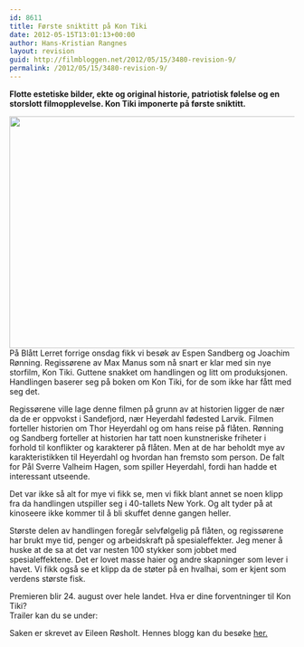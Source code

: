 ```yaml
---
id: 8611
title: Første sniktitt på Kon Tiki
date: 2012-05-15T13:01:13+00:00
author: Hans-Kristian Rangnes
layout: revision
guid: http://filmbloggen.net/2012/05/15/3480-revision-9/
permalink: /2012/05/15/3480-revision-9/
---
```

**Flotte estetiske bilder, ekte og original historie, patriotisk følelse og en storslott filmopplevelse. Kon Tiki imponerte på første sniktitt.**<!--more-->

<a href="http://filmbloggen.net/2012/05/15/forste-sniktitt-pa-kon-tiki/ltfwgnw15/" rel="attachment wp-att-3483"><img class="alignnone size-large wp-image-3483" src="http://filmbloggen.net/wp-content/uploads//2012/05/ltfwgnw15-620x410.jpg" alt="" width="620" height="410" /></a>  
På Blått Lerret forrige onsdag fikk vi besøk av Espen Sandberg og Joachim Rønning. Regissørene av Max Manus som nå snart er klar med sin nye storfilm, Kon Tiki. Guttene snakket om handlingen og litt om produksjonen. Handlingen baserer seg på boken om Kon Tiki, for de som ikke har fått med seg det.

Regissørene ville lage denne filmen på grunn av at historien ligger de nær da de er oppvokst i Sandefjord, nær Heyerdahl fødested Larvik. Filmen forteller historien om Thor Heyerdahl og om hans reise på flåten. Rønning og Sandberg forteller at historien har tatt noen kunstneriske friheter i forhold til konflikter og karakterer på flåten. Men at de har beholdt mye av karakteristikken til Heyerdahl og hvordan han fremsto som person. De falt for Pål Sverre Valheim Hagen, som spiller Heyerdahl, fordi han hadde et interessant utseende.

Det var ikke så alt for mye vi fikk se, men vi fikk blant annet se noen klipp fra da handlingen utspiller seg i 40-tallets New York. Og alt tyder på at kinoseere ikke kommer til å bli skuffet denne gangen heller.

Største delen av handlingen foregår selvfølgelig på flåten, og regissørene har brukt mye tid, penger og arbeidskraft på spesialeffekter. Jeg mener å huske at de sa at det var nesten 100 stykker som jobbet med spesialeffektene. Det er lovet masse haier og andre skapninger som lever i havet. Vi fikk også se et klipp da de støter på en hvalhai, som er kjent som verdens største fisk.

Premieren blir 24. august over hele landet. Hva er dine forventninger til Kon Tiki?  
Trailer kan du se under:

<div class="video-shortcode">
</div>

Saken er skrevet av Eileen Røsholt. Hennes blogg kan du besøke [her.](http://neelie.org)